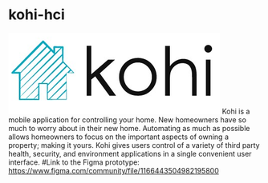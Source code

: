 # kohi-hci
![logo](kohi_logo.PNG)
Kohi is a mobile application for controlling your home. New homeowners have so much to worry about in their new home. Automating as much as possible allows homeowners to focus on the important aspects of owning a property; making it yours. Kohi gives users control of a variety of third party health, security, and environment applications in a single convenient user interface.
#Link to the Figma prototype: https://www.figma.com/community/file/1166443504982195800
